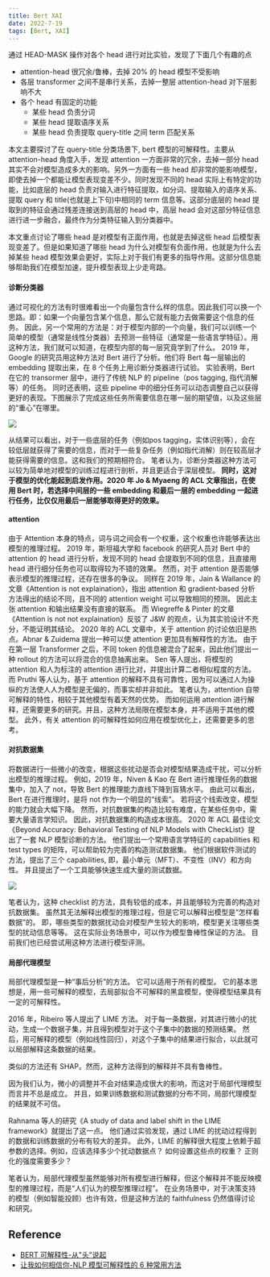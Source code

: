 ```yaml
---
title: Bert XAI
date: 2022-7-19
tags: [Bert, XAI]
---
```


通过 HEAD-MASK 操作对各个 head 进行对比实验，发现了下面几个有趣的点

- attention-head 很冗余/鲁棒，去掉 20% 的 head 模型不受影响
- 各层 transformer 之间不是串行关系，去掉一整层 attention-head 对下层影响不大
- 各个 head 有固定的功能
  - 某些 head 负责分词
  - 某些 head 提取语序关系
  - 某些 head 负责提取 query-title 之间 term 匹配关系

本文主要探讨了在 query-title 分类场景下, bert 模型的可解释性。主要从 attention-head 角度入手，发现 attention 一方面非常的冗余，去掉一部分 head 其实不会对模型造成多大的影响。另外一方面有一些 head 却非常的能影响模型，即使去掉一个都能让模型表现变差不少。同时发现不同的 head 实际上有特定的功能，比如底层的 head 负责对输入进行特征提取，如分词、提取输入的语序关系、提取 query 和 title(也就是上下句)中相同的 term 信息等。这部分底层的 head 提取到的特征会通过残差连接送到高层的 head 中，高层 head 会对这部分特征信息进行进一步融合，最终作为分类特征输入到分类器中。

本文重点讨论了哪些 head 是对模型有正面作用，也就是去掉这些 head 后模型表现变差了。但是如果知道了哪些 head 为什么对模型有负面作用，也就是为什么去掉某些 head 模型效果会更好，实际上对于我们有更多的指导作用。这部分信息能够帮助我们在模型加速，提升模型表现上少走弯路。

#### 诊断分类器

通过可视化的方法有时很难看出一个向量包含什么样的信息。因此我们可以换一个思路。即：如果一个向量包含某个信息，那么它就有能力去做需要这个信息的任务。
因此，另一个常用的方法是：对于模型内部的一个向量，我们可以训练一个简单的模型（通常是线性分类器）去预测一些特征（通常是一些语言学特征）。用这种方法，我们就可以知道，在模型内部的每一层究竟学到了什么。
2019 年，Google 的研究员用这种方法对 Bert 进行了分析。他们将 Bert 每一层输出的 embedding 提取出来，在 8 个任务上用诊断分类器进行试验。
实验表明，Bert 在它的 transormer 层中，进行了传统 NLP 的 pipeline（pos tagging, 指代消解等）的任务。
同时还表明，这些 pipeline 中的细分任务可以动态调整自己以获得更好的表现。下图展示了完成这些任务所需要信息在哪一层的期望值，以及这些层的“重心”在哪里。

![](https://inews.gtimg.com/newsapp_bt/0/12514528813/1000)

从结果可以看出，对于一些底层的任务（例如pos tagging，实体识别等），会在较低层就获得了需要的信息，而对于一些复杂任务（例如指代消解）则在较高层才能获得需要的信息。这和我们的预期相符合。
笔者认为，诊断分类器这种方法可以较为简单地对模型的训练过程进行剖析，并且更适合于深层模型。
**同时，这对于模型的优化能起到启发作用。2020 年 Jo & Myaeng 的 ACL 文章指出，在使用 Bert 时，若选择中间层的一些 embedding 和最后一层的 embedding 一起进行任务，比仅仅用最后一层能够取得更好的效果。**

#### attention

由于 Attention 本身的特点，词与词之间会有一个权重，这个权重也许能够表达出模型的推理过程。
2019 年，斯坦福大学和 facebook 的研究人员对 Bert 中的 attention 的 head 进行分析，发现不同的 head 会提取到不同的信息，且直接用 head 进行细分任务也可以取得较为不错的效果。
然而，对于 attention 是否能够表示模型的推理过程，还存在很多的争议。
同样在 2019 年，Jain & Wallance 的文章《Attention is not explaination》，指出 attention 和 gradient-based 分析方法得出的结论不同，且不同的 attention weight 可以导致相同的预测。
因此主张 attention 和输出结果没有直接的联系。
而 Wiegreffe & Pinter 的文章《Attention is not not explaination》反驳了 J&W 的观点，认为其实验设计不充分，不能证明其结论。
2020 年的 ACL 文章中，关于 attention 的讨论依旧是热点。Abnar & Zuidema 提出一种可以使 attention 更加具有解释性的方法。
由于在第一层 Transformer 之后，不同 token 的信息被混合了起来，因此他们提出一种 rollout 的方法可以将混合的信息抽离出来。
Sen 等人提出，将模型的 attention 和人为标注的 attention 进行比对，并提出计算二者相似程度的方法。
而 Pruthi 等人认为，基于 attention 的解释不具有可靠性，因为可以通过人为操纵的方法使人人为模型是无偏的，而事实却并非如此。
笔者认为，attention 自带可解释的特性，相较于其他模型有着天然的优势。
而如何运用 attention 进行解释，还需要更多的研究。并且，这种方法局限在模型本身，并不适用于其他的模型。
此外，有关 attention 的可解释性如何应用在模型优化上，还需要更多的思考。

#### 对抗数据集

将数据进行一些微小的改变，根据这些扰动是否会对模型结果造成干扰，可以分析出模型的推理过程。
例如，2019 年，Niven & Kao 在 Bert 进行推理任务的数据集中，加入了 not，导致 Bert 的推理能力直线下降到盲猜水平。
由此可以看出，Bert 在进行推理时，是将 not 作为一个明显的“线索”。
若将这个线索改变，模型的能力就会大幅下降。
然而，对抗数据集的构造比较有难度，在某些任务中，需要大量语言学知识。
因此，对抗数据集的构造成本很高。
2020 年 ACL 最佳论文《Beyond Accuracy: Behavioral Testing of NLP Models with CheckList》提出了一套 NLP 模型诊断的方法。
他们提出一个常用语言学特征的 capabilities 和 test types 的矩阵，可以帮助较为完善的构造测试数据集。
他们根据软件测试的方法，提出了三个 capabilities, 即，最小单元（MFT）、不变性（INV）和方向性。
并且提出了一个工具能够快速生成大量的测试数据。

![](https://inews.gtimg.com/newsapp_bt/0/12514528819/1000)

笔者认为，这种 checklist 的方法，具有较低的成本，并且能够较为完善的构造对抗数据集。
虽然其无法解释出模型的推理过程，但是它可以解释出模型是“怎样看数据”的。
即，哪些类型的数据扰动会对模型产生较大的影响，模型更关注哪些类型的扰动信息等等。
这在实际业务场景中，可以作为模型鲁棒性保证的方法。
目前我们也已经尝试用这种方法进行模型评测。

#### 局部代理模型

局部代理模型是一种“事后分析”的方法。
它可以适用于所有的模型。
它的基本思想是，用一些可解释的模型，去局部拟合不可解释的黑盒模型，使得模型结果具有一定的可解释性。

2016 年，Ribeiro 等人提出了 LIME 方法。
对于每一条数据，对其进行微小的扰动，生成一个数据子集，并且得到模型对于这个子集中的数据的预测结果。
然后，用可解释的模型（例如线性回归），对这个子集中的结果进行拟合，以此就可以局部解释这条数据的结果。

类似的方法还有 SHAP。然而，这种方法得到的解释并不具有鲁棒性。

因为我们认为，微小的调整并不会对结果造成很大的影响，而这对于局部代理模型而言并不总是成立。
并且，如果训练数据和测试数据的分布不同，局部代理模型的结果就不可信。

Rahnama 等人的研究《A study of data and label shift in the LIME framework》就提出了这一点。
他们通过实验发现，通过 LIME 的扰动过程得到的数据和训练数据的分布有较大的差异。
此外，LIME 的解释很大程度上依赖于超参数的选择。例如，应该选择多少个扰动数据点？
如何设置这些点的权重？
正则化的强度需要多少？

笔者认为，局部代理模型虽然能够对所有模型进行解释，但这个解释并不能反映模型的推理过程，而是“人们认为的模型推理过程”。
在业务场景中，对于决策支持的模型（例如智能投顾）也许有效，但是这种方法的 faithfulness 仍然值得讨论和研究。

## Reference

- [BERT 可解释性-从"头"说起](https://zhuanlan.zhihu.com/p/148729018)
- [让我如何相信你-NLP 模型可解释性的 6 种常用方法](https://new.qq.com/omn/20200923/20200923A0HQWO00.html)